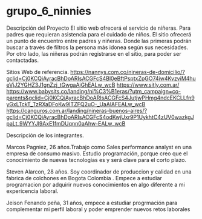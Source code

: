 # grupo_6_ninnies

Descripción del Proyecto
El sitio web ofrecerá el servicio de niñeras. Para padres que requieran asistencia para el cuidado de niños. 
El sitio ofrecerá un punto de encuentro entre padres y niñeras. Donde las primeras podrán buscar a través de filtros la persona más idonea según sus necesidades.
Por otro lado, las niñeras podrán registrarse en el sitio, para poder ser contactadas.



Sitios Web de referencia.
https://nannys.com.co/nineras-de-domicilio/?gclid=Cj0KCQiAyracBhDoARIsACGFcS4Bl0eBftPsptxZpGO74iw4KvzviM4hueVjJ2YGHZ3J1gnZzj_tGwgaAjGhEALw_wcB
https://www.sitly.com.ar/
https://www.babysits.co/landing/ni%C3%B1eras/?utm_campaign=co-parents&gclid=Cj0KCQiAyracBhDoARIsACGFcS4JutjwPHmg4ndcEKCLLfn9yGxLTckT_TzRXaDFoKw9ITZFQ2uO-_UaAlAFEALw_wcB
https://canguros.com.ar/landing/nineras-buenos-aires/?gclid=Cj0KCQiAyracBhDoARIsACGFcS4odKwjUxr9P1UykhtC4zUV0wazkgJpaLt_9WYYJl9AxE1fmDUqnn0aAhw-EALw_wcB

Descripción de los integrantes.


Marcos Pagniez, 26 años.Trabajo como Sales performance analyst en una empresa de consumo masivo. Estudio programación, porque creo que el conocimiento de nuevas tecnologías es y será clave para el corto plazo.


Steven Alarcon, 28 años. Soy coordinador de produccion y calidad en una fabrica de colchones en Bogota Colombia . Empece a estudiar programacion por adquirir nuevos conocimientos en algo diferente a mi expericencia laboral.


Jeison Fenando peña, 31 años, empece a estudiar progrmación para complementar mi perfil laboral y poder emprender nuevos retos laborales
